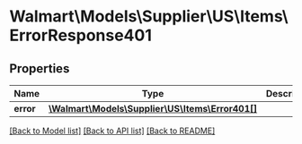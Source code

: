 # Walmart\Models\Supplier\US\Items\ErrorResponse401

## Properties

Name | Type | Description | Notes
------------ | ------------- | ------------- | -------------
**error** | [**\Walmart\Models\Supplier\US\Items\Error401[]**](Error401.md) |  | [optional]


[[Back to Model list]](./) [[Back to API list]](../../../../../README.md#supported-apis) [[Back to README]](../../../../../README.md)
